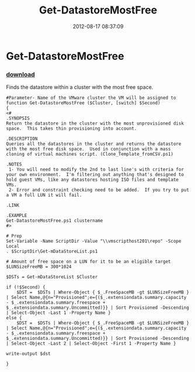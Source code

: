 ﻿---
pid:            3582
parent:         0
children:       
poster:         monahancj
title:          Get-DatastoreMostFree
date:           2012-08-17 08:37:09
description:    Finds the datastore within a cluster with the most free space.
format:         posh
---

# Get-DatastoreMostFree

### [download](3582.ps1)  

Finds the datastore within a cluster with the most free space.

```posh
#Parameter- Name of the VMware cluster the VM will be assigned to
function Get-DatastoreMostFree ($Cluster, [switch] $Second)
{
<#
.SYNOPSIS
Return the datastore in the cluster with the most unprovisioned disk space.  This takes thin provisioning into account.

.DESCRIPTION
Queries all the datastores in the cluster and returns the datastore with the most free disk space.  Used in conjunction with a mass cloning of virtual machines script. (Clone_Template_fromCSV.ps1)

.NOTES
 1- You will need to modify the 2nd to last line's with criteria for your own environment.  I'm filtering out anything that's designed to hold guest VMs, like any datastores hosting ISO files and template VMs.
 2- Error and constraint checking need to be added.  If you try to put a VM a full LUN it will fail.
 
.LINK

.EXAMPLE
Get-DatastoreMostFree.ps1 clustername
#>

# Prep
Set-Variable -Name ScriptDir -Value "\\vmscripthost201\repo" -Scope Local
. $ScriptDir\Get-mDataStoreList.ps1

# Amount of free space on a LUN for it to be an eligible target
$LUNSizeFreeMB = 300*1024

$DSTs = Get-mDataStoreList $Cluster

if (!$Second) {
	$DST =  $DSTs | Where-Object { $_.FreeSpaceMB -gt $LUNSizeFreeMB } | Select Name,@{n="Provisioned";e={($_.extensiondata.summary.capacity - $_.extensiondata.summary.freespace + $_.extensiondata.summary.Uncommitted)}} | Sort Provisioned -Descending | Select-Object -Last 1 -Property Name }
else {
	$DST =  $DSTs | Where-Object { $_.FreeSpaceMB -gt $LUNSizeFreeMB } | Select Name,@{n="Provisioned";e={($_.extensiondata.summary.capacity - $_.extensiondata.summary.freespace + $_.extensiondata.summary.Uncommitted)}} | Sort Provisioned -Descending | Select-Object -Last 2 | Select-Object -First 1 -Property Name }

write-output $dst

}
```

